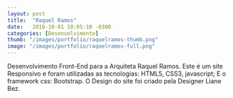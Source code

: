 ```yaml
---
layout: post
title:  "Raquel Ramos"
date:   2018-10-01 10:05:10 -0300
categories: [Desenvolvimento]
thumb: "/images/portfolio/raquelramos-thumb.png"
image: "/images/portfolio/raquelramos-full.png"
---
```

Desenvolvimento Front-End para a Arquiteta Raquel Ramos.
Este é um site Responsivo e foram utilizadas as tecnologias: HTML5, CSS3, javascript; E o framework css: Bootstrap.
O Design do site foi criado pela Designer Liane Bez.
